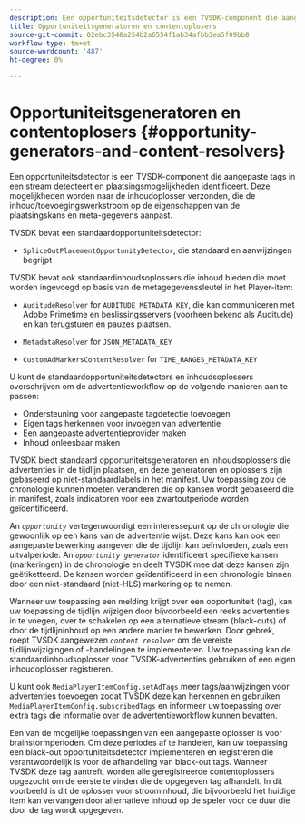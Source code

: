 ```yaml
---
description: Een opportuniteitsdetector is een TVSDK-component die aangepaste tags in een stream detecteert en plaatsingsmogelijkheden identificeert. Deze mogelijkheden worden naar de inhoudoplosser verzonden, die de inhoud/toevoegingswerkstroom op de eigenschappen van de plaatsingskans en meta-gegevens aanpast.
title: Opportuniteitsgeneratoren en contentoplosers
source-git-commit: 02ebc3548a254b2a6554f1ab34afbb3ea5f09bb8
workflow-type: tm+mt
source-wordcount: '487'
ht-degree: 0%

---
```


# Opportuniteitsgeneratoren en contentoplosers {#opportunity-generators-and-content-resolvers}

Een opportuniteitsdetector is een TVSDK-component die aangepaste tags in een stream detecteert en plaatsingsmogelijkheden identificeert. Deze mogelijkheden worden naar de inhoudoplosser verzonden, die de inhoud/toevoegingswerkstroom op de eigenschappen van de plaatsingskans en meta-gegevens aanpast.

TVSDK bevat een standaardopportuniteitsdetector:

* `SpliceOutPlacementOpportunityDetector`, die standaard en aanwijzingen begrijpt

TVSDK bevat ook standaardinhoudsoplossers die inhoud bieden die moet worden ingevoegd op basis van de metagegevenssleutel in het Player-item:

* `AuditudeResolver` for `AUDITUDE_METADATA_KEY`, die kan communiceren met Adobe Primetime en beslissingsservers (voorheen bekend als Auditude) en kan terugsturen en pauzes plaatsen.

* `MetadataResolver` for `JSON_METADATA_KEY`

* `CustomAdMarkersContentResolver` for `TIME_RANGES_METADATA_KEY`

U kunt de standaardopportuniteitsdetectors en inhoudsoplossers overschrijven om de advertentieworkflow op de volgende manieren aan te passen:

* Ondersteuning voor aangepaste tagdetectie toevoegen
* Eigen tags herkennen voor invoegen van advertentie
* Een aangepaste advertentieprovider maken
* Inhoud onleesbaar maken

TVSDK biedt standaard opportuniteitsgeneratoren en inhoudsoplossers die advertenties in de tijdlijn plaatsen, en deze generatoren en oplossers zijn gebaseerd op niet-standaardlabels in het manifest. Uw toepassing zou de chronologie kunnen moeten veranderen die op kansen wordt gebaseerd die in manifest, zoals indicatoren voor een zwartoutperiode worden geïdentificeerd.

An *`opportunity`* vertegenwoordigt een interessepunt op de chronologie die gewoonlijk op een kans van de advertentie wijst. Deze kans kan ook een aangepaste bewerking aangeven die de tijdlijn kan beïnvloeden, zoals een uitvalperiode. An *`opportunity generator`* identificeert specifieke kansen (markeringen) in de chronologie en deelt TVSDK mee dat deze kansen zijn geëtiketteerd. De kansen worden geïdentificeerd in een chronologie binnen door een niet-standaard (niet-HLS) markering op te nemen.

Wanneer uw toepassing een melding krijgt over een opportuniteit (tag), kan uw toepassing de tijdlijn wijzigen door bijvoorbeeld een reeks advertenties in te voegen, over te schakelen op een alternatieve stream (black-outs) of door de tijdlijninhoud op een andere manier te bewerken. Door gebrek, roept TVSDK aangewezen *`content resolver`* om de vereiste tijdlijnwijzigingen of -handelingen te implementeren. Uw toepassing kan de standaardinhoudsoplosser voor TVSDK-advertenties gebruiken of een eigen inhoudoplosser registreren.

U kunt ook `MediaPlayerItemConfig.setAdTags` meer tags/aanwijzingen voor advertenties toevoegen zodat TVSDK deze kan herkennen en gebruiken `MediaPlayerItemConfig.subscribedTags` en informeer uw toepassing over extra tags die informatie over de advertentieworkflow kunnen bevatten.

Een van de mogelijke toepassingen van een aangepaste oplosser is voor brainstormperioden. Om deze periodes af te handelen, kan uw toepassing een black-out opportuniteitsdetector implementeren en registreren die verantwoordelijk is voor de afhandeling van black-out tags. Wanneer TVSDK deze tag aantreft, worden alle geregistreerde contentoplossers opgezocht om de eerste te vinden die de opgegeven tag afhandelt. In dit voorbeeld is dit de oplosser voor stroominhoud, die bijvoorbeeld het huidige item kan vervangen door alternatieve inhoud op de speler voor de duur die door de tag wordt opgegeven.

